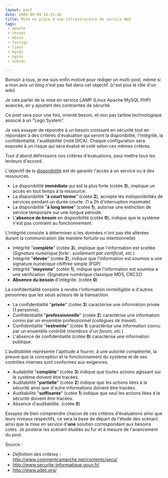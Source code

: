 ```yaml
---
layout: post
date: 2009-09-09 19:25:16
title: Mise en place d'une infrastructure de service Web
tags:
 - apache
 - chroot
 - ebios
 - fastcgi
 - linux
 - mysql
 - nginx
 - suexec

---
```


Bonsoir à tous, je me suis enfin motivé pour rédiger un multi-post, même si a mon avis un blog n'est pas fait dans cet objectif. (c'est plus le rôle d'un wiki)

Je vais parler de la mise en service LAMP (Linux Apache MySQL PHP) avancée, en y ajoutant des contraintes de sécurité.

Ce post sera pour une fois, orienté besoin, et non pas tartine technologique associé à un "Lego System".

Je vais essayer de répondre à un besoin croissant en sécurité tout en répondant à des critères d'évaluation qui seront la disponibilité, l'intégrité, la confidentialité, l'auditabilité (noté DICA). Chaque configuration sera exposée à un risque qui sera évalué et coté selon ces mêmes critères.

Tout d'abord définissons nos critères d'évaluations, pour mettre tous les lecteurs d'accord.

L'objectif de la [disponibilité](http://www.commentcamarche.net/contents/surete-fonctionnement/haute-disponibilite.php3) est de garantir l'accès à un service ou à des ressources.
  * La disponibilité **immédiate** qui est la plus forte (cotée **3**), implique un accès en tout temps à la ressource.
  * La disponibilité "**à court terme**" (cotée **2**), accepte les indisponibilités de services pendant un durée courte. (1 a 2h d'interruption maximale)
  * La disponibilité "**à long terme**" (cotée **1**), autorise une extinction de service temporaire sur une longue période.
  * L'**absence de besoin** en disponibilité (cotée **0**), indique que le système n'est pas contraint au fonctionnement.

L'intégrité consiste à déterminer si les données n'ont pas été altérées durant la communication (de manière fortuite ou intentionnelle)
  * Intégrité "**complète**" (cotée **3**), implique que l'information est scellée. (_Signature numérique forte : scellement par certificat, etc._)
  * Intégrité "**élevée**" (cotée **2**), indique que l'information est soumise a une signature numérique chiffrée simple (PGP)
  * Intégrité "**moyenne**" (cotée **1**), indique que l'information est soumise a une vérification. (Signature numérique classique MD5, CRC32)
  * **Absence du besoin** d'intégrité. (cotée **0**)

La confidentialité consiste à rendre l'information inintelligible à d'autres personnes que les seuls acteurs de la transaction.
  * La confidentialité "**privée**" (cotée **3**) caractérise une information privée (1 personne).
  * Confidentialité "**professionnelle**" (cotée **2**) caractérise une information connu par un ensemble professionnel (_collègues de travail_).
  * Confidentialité "**restreinte**" (cotée **1**) caractérise une information connu par un ensemble contrôlé (_membres d'un forum, etc._)
  * L'absence de confidentialité (cotée **0**) caractérise une information publique.

L'auditabilité représente l'aptitude à fournir, à une autorité compétente, la preuve que la conception et le fonctionnement du système et de ses contrôles internes sont conformes aux exigences.
  * Audabilité "**complète**" (cotée **3**) indique que toutes actions agissant sur le système doivent être tracées.
  * Auditabilité "**partielle**" (cotée **2**) indique que les actions liées à la sécurité ainsi que d'autre informations doivent être tracées.
  * Auditabilité "**suffisante**" (cotée **1**) indique que seul les actions liées à la sécurité doivent être tracées.
  * Absence d'auditabilité. (cotée **0**)

Essayez de bien comprendre chacun de ces critères d'évaluations ainsi que leurs niveaux respectifs, ce sera la base de départ de l'étude des scénarii ainsi que la mise en service d'**une** solution correspondant aux besoins cotés.
Je posterai les scénarii étudiés au fur et à mesure de l'avancement du post.

Source :

  * _Définition des critères_ - http://www.commentcamarche.net/contents/secu/
  * http://www.securite-informatique.gouv.fr/
  * http://www.adeli.org/


